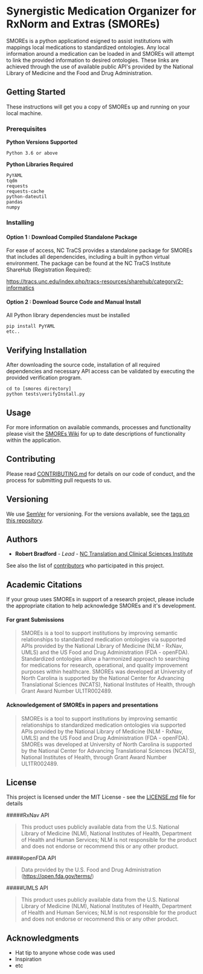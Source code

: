 # Synergistic Medication Organizer for RxNorm and Extras (SMOREs)

SMOREs is a python applicationd esigned to assist institutions with mappings local medications to standardized ontologies. Any local information around a medication can be loaded in and SMOREs will attempt to link the provided information to desired ontologies. These links are achieved through the use of available public API's provided by the National Library of Medicine and the Food and Drug Administration.

## Getting Started

These instructions will get you a copy of SMOREs up and running on your local machine.

### Prerequisites
**Python Versions Supported**
```
Python 3.6 or above
```
**Python Libraries Required**
```
PyYAML
tqdm
requests
requests-cache
python-dateutil
pandas
numpy
```
### Installing

#### Option 1 : Download Compiled Standalone Package
For ease of access, NC TraCS provides a standalone package for SMOREs that includes all dependencides, including a built in python virtual environment.
The package can be found at the NC TraCS Institute ShareHub (Registration Required):

https://tracs.unc.edu/index.php/tracs-resources/sharehub/category/2-informatics


#### Option 2 : Download Source Code and Manual Install
All Python library dependencies must be installed

```
pip install PyYAML
etc..
```

## Verifying Installation

After downloading the source code, installation of all required dependencies and necessary API access can be validated by executing the provided verification program.

```
cd to [smores directory]
python tests\verifyInstall.py
```

## Usage
For more information on available commands, processes and functionality please visit the [SMOREs Wiki]() for up to date descriptions of functionality within the application.

## Contributing

Please read [CONTRIBUTING.md](https://gist.github.com/PurpleBooth/b24679402957c63ec426) for details on our code of conduct, and the process for submitting pull requests to us.

## Versioning

We use [SemVer](http://semver.org/) for versioning. For the versions available, see the [tags on this repository](https://github.com/your/project/tags). 

## Authors

* **Robert Bradford** - *Lead* - [NC Translation and Clinical Sciences Institute](https:tracs.unc.edu)

See also the list of [contributors](https://github.com/your/project/contributors) who participated in this project.


## Academic Citations
If your group uses SMOREs in support of a research project, please include the appropriate citation to help acknowledge SMOREs and it's development.

#### For grant Submissions
> SMOREs is a tool to support institutions by improving semantic relationships to standardized medication ontologies via supported APIs provided by the National Library of Medicine (NLM - RxNav, UMLS) and the US Food and Drug Administration (FDA - openFDA). Standardized ontologies allow a harmonized approach to searching for medications for research, operational, and quality improvement purposes within healthcare. SMOREs was developed at University of North Carolina is supported by the National Center for Advancing Translational Sciences (NCATS), National Institutes of Health, through Grant Award Number UL1TR002489.


#### Acknowledgement of SMOREs in papers and presentations
> SMOREs is a tool to support institutions by improving semantic relationships to standardized medication ontologies via supported APIs provided by the National Library of Medicine (NLM - RxNav, UMLS) and the US Food and Drug Administration (FDA - openFDA). SMOREs was developed at University of North Carolina is supported by the National Center for Advancing Translational Sciences (NCATS), National Institutes of Health, through Grant Award Number UL1TR002489.

## License

This project is licensed under the MIT License - see the [LICENSE.md](LICENSE.md) file for details

#####RxNav API
>This product uses publicly available data from the U.S. National Library of Medicine (NLM), National Institutes of Health, Department of Health and Human Services; NLM is not responsible for the product and does not endorse or recommend this or any other product.

#####openFDA API
>Data provided by the U.S. Food and Drug Administration (https://open.fda.gov/terms/)

#####UMLS API
>This product uses publicly available data from the U.S. National Library of Medicine (NLM), National Institutes of Health, Department of Health and Human Services; NLM is not responsible for the product and does not endorse or recommend this or any other product.

## Acknowledgments

* Hat tip to anyone whose code was used
* Inspiration
* etc

